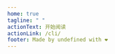 ```yaml
---
home: true
tagline: " "
actionText: 开始阅读
actionLink: /cli/
footer: Made by undefined with ❤️
---
```

